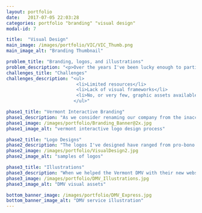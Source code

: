 ```yaml
---
layout: portfolio
date:   2017-07-05 22:03:28
categories: portfolio "branding" "visual design"
modal-id: 7

title:  "Visual Design"
main_image: /images/portfolio/VIC/VIC_Thumb.png
main_image_alt: "Branding Thumbnail"

problem_title: "Branding, logos, and illustrations"
problem_description: "<p>Over the years I've been lucky enough to participate in branding for a variety of projects, products and companies. I've designed logos, illustrations, and visual assets. While this design work is obviously very different from interaction design, there are plenty of similarities in my process and approach."
challenges_title: "Challenges"
challenges_description: "<ul>
                          <li>Limited resources</li>
                          <li>Lack of visual frameworks</li>
                          <li>No, or very few, graphic assets available</li>
                         </ul>"

phase1_title: "Vermont Interactive Branding"
phase1_description: "As we consider renaming our company from the inaccurate and hard to pronounce Vermont Information Consortium to Vermont Interactive, we need a new logo, color palette and style guide. While the new name is not yet in use and the rebranding is very much a work in progress, here’s an indication of where it’s headed. I conducted interviews with internal and external stakeholders to define our message and voice and then set out to create a brand to match those. The new logo incorporates the classic Vermont mountains silhouette. This graphic element is a subtle nod to the official State of Vermont&nbsp;logo."
phase1_image: /images/portfolio/Branding_Banner@2x.jpg
phase1_image_alt: "vermont interactive logo design process"

phase2_title: "Logo Designs"
phase2_description: "The logos I've designed have ranged from pro-bono work for small local initiatives, like CapCityCafeMoto, to large products and company logos."
phase2_image: /images/portfolio/VisualDesign2.jpg
phase2_image_alt: "samples of logos"

phase3_title: "Illustrations"
phase3_description: "When we helped the Vermont DMV with their new website, it quickly became clear that they had very little graphic assets to pick from. I designed a visual language that appealed to their wide-ranging audience, is very friendly and inviting, and incorporates several classical Vermont motifs. I created several graphics for the initial roll-out and the Chief Marketing Office for State of Vermont will use the system to create more matching illustrations for future use."
phase3_image: /images/portfolio/DMV_Illustrations.jpg
phase3_image_alt: "DMV visual assets"

bottom_banner_image: /images/portfolio/DMV_Express.jpg
bottom_banner_image_alt: "DMV service illustration"
---
```

